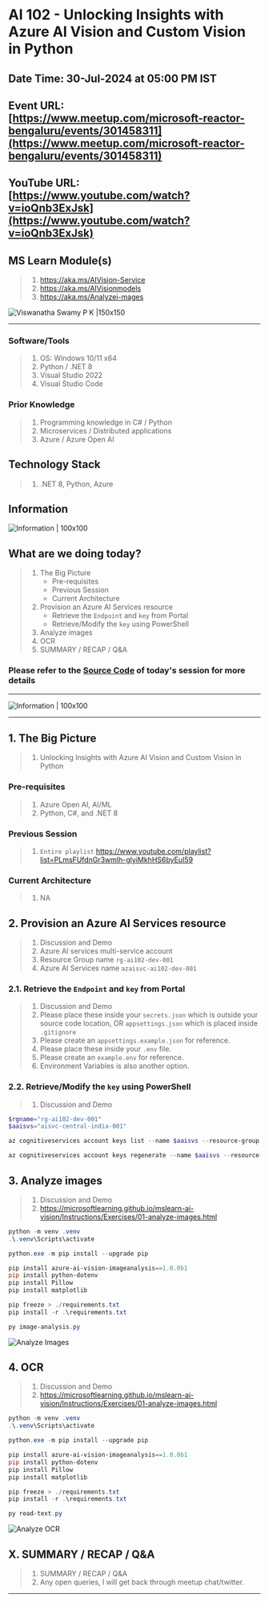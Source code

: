 # AI 102 - Unlocking Insights with Azure AI Vision and Custom Vision in Python

## Date Time: 30-Jul-2024 at 05:00 PM IST

## Event URL: [https://www.meetup.com/microsoft-reactor-bengaluru/events/301458311](https://www.meetup.com/microsoft-reactor-bengaluru/events/301458311)

## YouTube URL: [https://www.youtube.com/watch?v=ioQnb3ExJsk](https://www.youtube.com/watch?v=ioQnb3ExJsk)

## MS Learn Module(s)

> 1. <https://aka.ms/AIVision-Service>
> 1. <https://aka.ms/AIVisionmodels>
> 1. <https://aka.ms/Analyzei-mages>

![Viswanatha Swamy P K |150x150](./Documentation/Images/ViswanathaSwamyPK.PNG)

---

### Software/Tools

> 1. OS: Windows 10/11 x64
> 1. Python / .NET 8
> 1. Visual Studio 2022
> 1. Visual Studio Code

### Prior Knowledge

> 1. Programming knowledge in C# / Python
> 1. Microservices / Distributed applications
> 1. Azure / Azure Open AI

## Technology Stack

> 1. .NET 8, Python, Azure

## Information

![Information | 100x100](../Documentation/Images/Information.PNG)

## What are we doing today?

> 1. The Big Picture
>    - Pre-requisites
>    - Previous Session
>    - Current Architecture
> 1. Provision an Azure AI Services resource
>    - Retrieve the `Endpoint` and `key` from Portal
>    - Retrieve/Modify the `key` using PowerShell
> 1. Analyze images
> 1. OCR
> 1. SUMMARY / RECAP / Q&A

### Please refer to the [**Source Code**](https://github.com/vishipayyallore/aiml-2024/tree/main/ai102demos) of today's session for more details

---

![Information | 100x100](../Documentation/Images/SeatBelt.PNG)

---

## 1. The Big Picture

> 1. Unlocking Insights with Azure AI Vision and Custom Vision in Python

### Pre-requisites

> 1. Azure Open AI, AI/ML
> 1. Python, C#, and .NET 8

### Previous Session

> 1. `Entire playlist` <https://www.youtube.com/playlist?list=PLmsFUfdnGr3wmIh-glyiMkhHS6byEuI59>

### Current Architecture

> 1. NA

## 2. Provision an Azure AI Services resource

> 1. Discussion and Demo
> 1. Azure AI services multi-service account
> 1. Resource Group name `rg-ai102-dev-001`
> 1. Azure AI Services name `azaisvc-ai102-dev-001`

### 2.1. Retrieve the `Endpoint` and `key` from Portal

> 1. Discussion and Demo
> 1. Please place these inside your `secrets.json` which is outside your source code location, OR `appsettings.json` which is placed inside `.gitignore`
> 1. Please create an `appsettings.example.json` for reference.
> 1. Please place these inside your `.env` file.
> 1. Please create an `example.env` for reference.
> 1. Environment Variables is also another option.

### 2.2. Retrieve/Modify the `key` using PowerShell

> 1. Discussion and Demo

```powershell
$rgname="rg-ai102-dev-001"
$aaisvs="aisvc-central-india-001"

az cognitiveservices account keys list --name $aaisvs --resource-group $rgname

az cognitiveservices account keys regenerate --name $aaisvs --resource-group $rgname --key-name key1
```

## 3. Analyze images

> 1. Discussion and Demo
> 1. <https://microsoftlearning.github.io/mslearn-ai-vision/Instructions/Exercises/01-analyze-images.html>

```powershell
python -m venv .venv
.\.venv\Scripts\activate

python.exe -m pip install --upgrade pip

pip install azure-ai-vision-imageanalysis==1.0.0b1
pip install python-dotenv
pip install Pillow
pip install matplotlib

pip freeze > ./requirements.txt
pip install -r .\requirements.txt

py image-analysis.py
```

![Analyze Images](Documentation/Images/AnalyzeImages.PNG)

## 4. OCR

> 1. Discussion and Demo
> 1. <https://microsoftlearning.github.io/mslearn-ai-vision/Instructions/Exercises/01-analyze-images.html>

```powershell
python -m venv .venv
.\.venv\Scripts\activate

python.exe -m pip install --upgrade pip

pip install azure-ai-vision-imageanalysis==1.0.0b1
pip install python-dotenv
pip install Pillow
pip install matplotlib

pip freeze > ./requirements.txt
pip install -r .\requirements.txt

py read-text.py
```

![Analyze OCR](Documentation/Images/AnalyzeOCR.PNG)

## X. SUMMARY / RECAP / Q&A

> 1. SUMMARY / RECAP / Q&A
> 2. Any open queries, I will get back through meetup chat/twitter.

---
